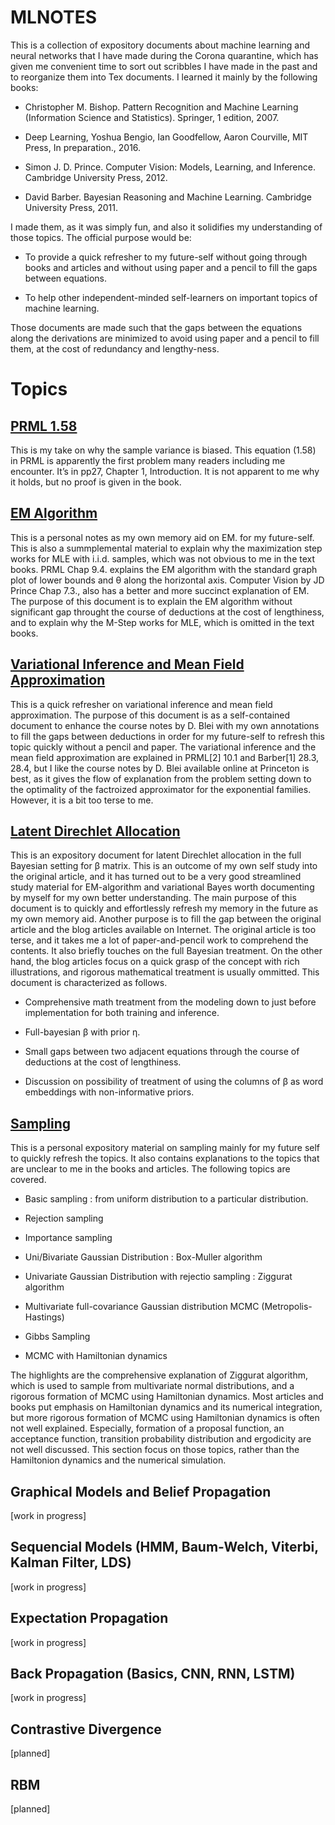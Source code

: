 # MLNOTES

This is a collection of expository documents about machine learning and neural networks 
that I have made during the Corona quarantine,
which has given me convenient time to sort out scribbles I have made 
in the past and to reorganize them into Tex documents.
I learned it mainly by the following books:

* Christopher M. Bishop. Pattern Recognition and Machine Learning (Information Science and Statistics). Springer, 1 edition, 2007.

* Deep Learning, Yoshua Bengio, Ian Goodfellow, Aaron Courville, MIT Press, In preparation., 2016.

* Simon J. D. Prince. Computer Vision: Models, Learning, and Inference. Cambridge University Press, 2012.

* David Barber. Bayesian Reasoning and Machine Learning. Cambridge University Press, 2011.



I made them, as it was simply fun, and also it solidifies my understanding of
those topics.
The official purpose would be:

* To provide a quick refresher to my future-self without going through books and articles and without using paper and a pencil to fill the gaps between equations.

* To help other independent-minded self-learners on important topics of machine learning.

Those documents are made such that the gaps between the equations along the derivations are minimized to avoid using paper and a pencil to fill them,
at the cost of redundancy and lengthy-ness.

# Topics

## [PRML 1.58](docs/expectation_of_sample_variance/exp_sample_var.pdf)

This is my take on why the sample variance is biased.
This equation (1.58) in PRML is apparently the first problem many readers 
including me encounter.
It’s in pp27, Chapter 1, Introduction.
It is not apparent to me why it holds, but no proof is given in the book.


## [EM Algorithm](docs/em_algorithm/em_alg.pdf)

This is a personal notes as my own memory aid on EM. for my future-self.
This is also a summplemental material to explain why the maximization 
step works for MLE with i.i.d. samples, 
which was not obvious to me in the text books.
PRML Chap 9.4. explains the EM algorithm with the standard graph plot of 
lower bounds and θ along the horizontal axis.
Computer Vision by JD Prince Chap 7.3., also has a better and more succinct 
explanation of EM.
The purpose of this document is to explain the EM algorithm without 
significant gap throught the course of deductions at the cost of lengthiness, 
and to explain why the M-Step works for MLE, 
which is omitted in the text books.


## [Variational Inference and Mean Field Approximation](docs/variational_inference/variational_inference.pdf)

This is a quick refresher on variational inference and mean field 
approximation.
The purpose of this document is as a self-contained document to enhance the 
course notes by D. Blei with my own annotations to fill the gaps 
between deductions in order for my future-self to refresh this topic quickly 
without a pencil and paper.
The variational inference and the mean field approximation are explained in 
PRML[2] 10.1 and Barber[1] 28.3, 28.4,
but I like the course notes by D. Blei available online at Princeton is best, 
as it gives the flow of explanation from the problem setting down to the 
optimality of the factroized approximator for the exponential families.
However, it is a bit too terse to me.

## [Latent Direchlet Allocation](docs/latent_direchlet_allocation/lda.pdf)

This is an expository document for latent Direchlet allocation in the full 
Bayesian setting for β matrix.
This is an outcome of my own self study into the original article, 
and it has turned out to be a very good streamlined study material 
for EM-algorithm and variational Bayes worth documenting by myself 
for my own better understanding.
The main purpose of this document is to quickly and effortlessly refresh 
my memory in the future as my own memory aid.
Another purpose is to fill the gap between the original article and the blog 
articles available on Internet.
The original article is too terse, and it takes me a lot of paper-and-pencil 
work to comprehend the contents.
It also briefly touches on the full Bayesian treatment.
On the other hand, the blog articles focus on a quick grasp of the concept 
with rich illustrations, and rigorous mathematical treatment is usually 
ommitted.
This document is characterized as follows.

* Comprehensive math treatment from the modeling down to just before implementation for both training and inference.

* Full-bayesian β with prior η.

* Small gaps between two adjacent equations through the course of deductions at the cost of lengthiness.

* Discussion on possibility of treatment of using the columns of β as word embeddings with non-informative priors.


## [Sampling](docs/sampling/sampling.pdf)

This is a personal expository material on sampling mainly for my future self 
to quickly refresh the topics.
It also contains explanations to the topics that are unclear to me 
in the books and articles.
The following topics are covered.

* Basic sampling : from uniform distribution to a particular distribution.

* Rejection sampling

* Importance sampling

* Uni/Bivariate Gaussian Distribution : Box-Muller algorithm

* Univariate Gaussian Distribution with rejectio sampling : Ziggurat algorithm

* Multivariate full-covariance Gaussian distribution MCMC (Metropolis-Hastings)

* Gibbs Sampling

* MCMC with Hamiltonian dynamics

The highlights are the comprehensive explanation of Ziggurat algorithm, which is
used to sample from multivariate normal distributions, and a rigorous formation
of MCMC using Hamiltonian dynamics.
Most articles and books put emphasis on Hamiltonian dynamics and its numerical 
integration, but more rigorous formation of MCMC using Hamiltonian dynamics is often
not well explained.
Especially, formation of a proposal function, an acceptance function, 
transition probability distribution and ergodicity are not well discussed.
This section focus on those topics, rather than the Hamiltonion dynamics and 
the numerical simulation.



## Graphical Models and Belief Propagation
[work in progress]

## Sequencial Models (HMM, Baum-Welch, Viterbi, Kalman Filter, LDS)
[work in progress]

## Expectation Propagation
[work in progress]

## Back Propagation (Basics, CNN, RNN, LSTM)
[work in progress]

## Contrastive Divergence
[planned]

## RBM
[planned]